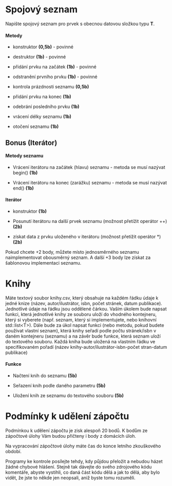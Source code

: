 Spojový seznam 
==============

Napište spojový seznam pro prvek s obecnou datovou složkou typu <b>T</b>.

#### Metody

-   konstruktor <b>(0,5b)</b> - povinné

-   destruktor <b>(1b)</b> - povinné

-   přidání prvku na začátek <b>(1b)</b> - povinné

-   odstranění prvního prvku <b>(1b)</b> - povinné

-   kontrola prázdnosti seznamu <b>(0,5b)</b>

-   přidání prvku na konec <b>(1b)</b>

-   odebrání posledního prvku <b>(1b)</b>

-   vrácení délky seznamu <b>(1b)</b>

-   otočení seznamu <b>(1b)</b>

Bonus (Iterátor) 
----------------

#### Metody seznamu

-   Vrácení iterátoru na začátek (hlavu) seznamu - metoda se musí nazývat begin() <b>(1b)</b>

-   Vrácení iterátoru na konec (zarážku) seznamu - metoda se musí nazývat end() <b>(1b)</b>

#### Iterátor

-   konstruktor <b>(1b)</b>

-   Posunutí iterátoru na další prvek seznamu (možnost přetížit operátor
    ++) <b>(2b)</b>

-   získat data z prvku uloženého v iterátoru (možnost přetížit operátor
    \*) <b>(2b)</b>

Pokud chcete +2 body, můžete místo jednosměrného seznamu naimplementovat
obousměrný seznam. A další +3 body lze získat za šablonovou implementaci
seznamu.

Knihy 
=====

Máte textový soubor knihy.csv, který obsahuje na každém řádku údaje k
jedné knize (název, autor/ilustrátor, isbn, počet stránek, datum
publikace). Jednotlivé údaje na řádku jsou oddělené čárkou. Vaším úkolem
bude napsat funkci, která jednotlivé knihy ze souboru uloží do vhodného
kontejneru, který si vyberete (např. seznam, který si implementujete,
nebo knihovní std::list\<T\>). Dále bude za úkol napsat funkci (nebo metodu, pokud budete používat vlastní seznam), která
knihy seřadí podle počtu stránek/isbn v daném kontejneru (seznamu) a na
závěr bude funkce, která seznam uloží do textového souboru. Každá kniha
bude uložená na vlastním řádku ve specifikovaném pořadí (název
knihy-autor/ilustrátor-isbn-počet stran-datum publikace)

#### Funkce

-   Načtení knih do seznamu <b>(5b)</b>

-   Seřazení knih podle daného parametru <b>(5b)</b>

-   Uložení knih ze seznamu do textového souboru <b>(5b)</b>

Podmínky k udělení zápočtu 
==========================

Podmínkou k udělení zápočtu je zisk alespoň 20 bodů. K bodům ze
zápočtové úlohy Vám budou přičteny i body z domácích úloh.

Na vypracování zápočtové úlohy máte čas do konce letního zkouškového
období.

Programy ke kontrole posílejte tehdy, kdy půjdou přeložit a nebudou
házet žádné chybové hlášení. Stejně tak dávejte do svého zdrojového kódu
komentáře, abyste vystihli, co daná část kódu dělá a jak to dělá, aby
bylo vidět, že jste to někde jen neopsali, aniž byste tomu rozuměli.

